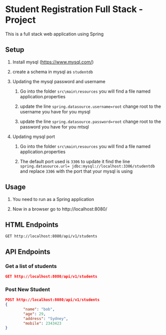 # Student Registration Full Stack - Project

This is a full stack web application using Spring



## Setup

1. Install mysql (https://www.mysql.com/)

2. create a schema in mysql as `studentdb`

3. Updating the mysql password and username
   
   1. Go into the folder `src\main\resources` you will find a file named application.properties
   
   2.  update the line `spring.datasource.username=root` change root to the username you have for you mysql
   
   3.  update the line `spring.datasource.password=root` change root to the password you have for you mtsql

4. Updating mysql port
   
   1. Go into the folder `src\main\resources` you will find a file named application.properties
   
   2. The default port used is `3306` to update it find the line `spring.datasource.url= jdbc:mysql://localhost:3306/studentdb` and replace `3306` with the port that your mysql is using



## Usage

1. You need to run as a Spring application

2. Now in a browser go to http://localhost:8080/



## HTML Endpoints

```
GET http://localhost:8080/api/v1/students
```

## API Endpoints

### Get a list of students

```json
GET http://localhost:8080/api/v1/students
```

### Post New Student

```json
POST http://localhost:8080/api/v1/students
{
        "name": "bob",
        "age": 29,
        "address": "Sydney",
        "mobile": 2343423
}
```


